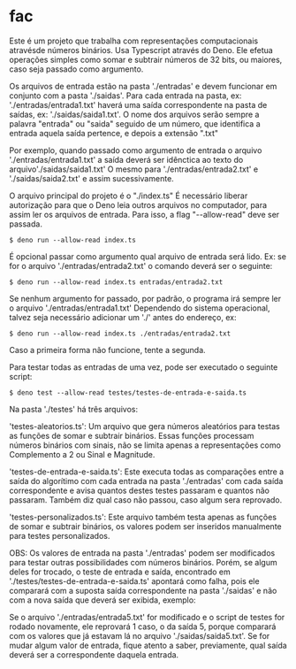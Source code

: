 # fac

Este é um projeto que trabalha com representações computacionais atravésde números binários.
Usa Typescript através do Deno.
Ele efetua operações simples como somar e subtrair números de 32 bits, ou maiores, caso seja passado como argumento.

Os arquivos de entrada estão na pasta './entradas' e devem funcionar em conjunto com a pasta './saidas'.
Para cada entrada na pasta, ex: './entradas/entrada1.txt' haverá uma saída correspondente na pasta de saídas, ex: './saidas/saida1.txt'.
O nome dos arquivos serão sempre a palavra "entrada" ou "saida" seguido de um número, que identifica a entrada aquela saída pertence, e depois a extensão ".txt"

Por exemplo, quando passado como argumento de entrada o arquivo './entradas/entrada1.txt' a saída deverá ser idênctica ao texto do arquivo'./saidas/saida1.txt'
O mesmo para './entradas/entrada2.txt' e './saidas/saida2.txt' e assim sucessivamente.

O arquivo principal do projeto é o "./index.ts"
É necessário liberar autorização para que o Deno leia outros arquivos no computador, para assim ler os arquivos de entrada.
Para isso, a flag "--allow-read" deve ser passada.

```
$ deno run --allow-read index.ts
```

É opcional passar como argumento qual arquivo de entrada será lido.
Ex: se for o arquivo './entradas/entrada2.txt' o comando deverá ser o seguinte:

```
$ deno run --allow-read index.ts entradas/entrada2.txt
```
Se nenhum argumento for passado, por padrão, o programa irá sempre ler o arquivo './entradas/entrada1.txt'
Dependendo do sistema operacional, talvez seja necessário adicionar um './' antes do endereço, ex:

```
$ deno run --allow-read index.ts ./entradas/entrada2.txt
```

Caso a primeira forma não funcione, tente a segunda.

Para testar todas as entradas de uma vez, pode ser executado o seguinte script:

```
$ deno test --allow-read testes/testes-de-entrada-e-saida.ts
```

Na pasta './testes' há três arquivos:

  'testes-aleatorios.ts': Um arquivo que gera números aleatórios para testas as funções de somar e subtrair binários. Essas funções processam números binários com sinais, não se limita apenas a representações como Complemento a 2 ou Sinal e Magnitude.

  'testes-de-entrada-e-saida.ts': Este executa todas as comparações entre a saída do algorítimo com cada entrada na pasta './entradas' com cada saída correspondente e avisa quantos destes testes passaram e quantos não passaram. Também diz qual caso não passou, caso algum sera reprovado.

  'testes-personalizados.ts': Este arquivo também testa apenas as funções de somar e subtrair binários, os valores podem ser inseridos manualmente para testes personalizados.

OBS: Os valores de entrada na pasta './entradas' podem ser modificados para testar outras possibilidades com números binários.
Porém, se algum deles for trocado, o teste de entrada e saída, encontrado em './testes/testes-de-entrada-e-saida.ts' apontará como falha, pois ele comparará com a suposta saída correspondente na pasta './saidas' e não com a nova saída que deverá ser exibida, exemplo:

Se o arquivo './entradas/entrada5.txt' for modificado e o script de testes for rodado novamente, ele reprovará 1 caso, o da saída 5, porque comparará com os valores que já estavam lá no arquivo './saidas/saida5.txt'. Se for mudar algum valor de entrada, fique atento a saber, previamente, qual saída deverá ser a correspondente daquela entrada.
